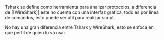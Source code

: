Tshark se define como herramienta para analizar protocolos, a diferencia de [[WireShark]] este no cuenta con una interfaz grafica, todo es por linea de comandos, esto puede ser útil para realizar script.

No hay una gran diferencia entre Tshark  y WireShark, esto se enfoca en que perfil de quien lo va usar.